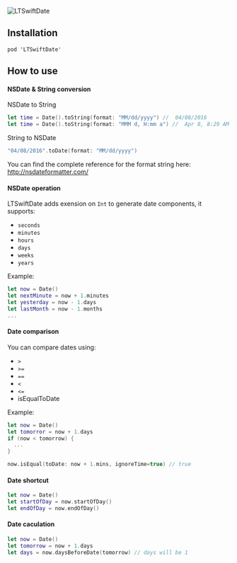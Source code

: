 ![LTSwiftDate](https://cocoapod-badges.herokuapp.com/v/LTSwiftDate/badge.png)
## Installation
```
pod 'LTSwiftDate'
```

## How to use

#### NSDate & String conversion

NSDate to String
```swift
let time = Date().toString(format: "MM/dd/yyyy") //  04/08/2016
let time = Date().toString(format: "MMM d, H:mm a") //  Apr 8, 8:29 AM
```

String to NSDate
```swift
"04/08/2016".toDate(format: "MM/dd/yyyy")
```

You can find the complete reference for the format string here: http://nsdateformatter.com/

#### NSDate operation
LTSwiftDate adds exension on `Int` to generate date components, it supports: 
* `seconds`
* `minutes`
* `hours`
* `days`
* `weeks`
* `years`


Example:
```swift
let now = Date()
let nextMinute = now + 1.minutes
let yesterday = now - 1.days
let lastMonth = now - 1.months
...
```

#### Date comparison
You can compare dates using:
* `>`
* `>=`
* `==`
* `<`
* `<=`
* isEqualToDate

Example:
```swift
let now = Date()
let tomorror = now + 1.days
if (now < tomorrow) {
  ...
}

now.isEqual(toDate: now + 1.mins, ignoreTime=true) // true
```

#### Date shortcut
```swift
let now = Date()
let startOfDay = now.startOfDay()
let endOfDay = now.endOfDay()

```

#### Date caculation
```swift
let now = Date()
let tomorrow = now + 1.days
let days = now.daysBeforeDate(tomorrow) // days will be 1
```
